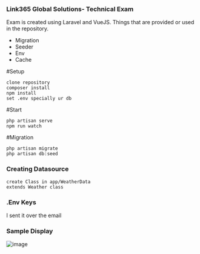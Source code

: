 ### Link365 Global Solutions- Technical Exam

Exam is created using Laravel and VueJS.
Things that are provided or used in the repository.
  - Migration
  - Seeder
  - Env
  - Cache

#Setup  
```
clone repository
composer install
npm install
set .env specially ur db
```

#Start
```
php artisan serve
npm run watch
```

#Migration
```
php artisan migrate
php artisan db:seed
```

### Creating Datasource
```
create Class in app/WeatherData
extends Weather class
```

### .Env Keys
I sent it over the email

### Sample Display
![image](https://user-images.githubusercontent.com/87002075/124963395-556bcb80-e052-11eb-9bbf-41d612c3cf7b.png)
